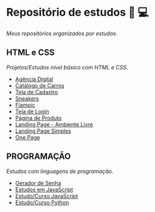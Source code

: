 # Repositório de estudos 📘 💻
*Meus repositórios organizados por estudos.* 

## HTML e CSS
*Projetos/Estudos nível básico com HTML e CSS.*

* [Agência Digital](https://github.com/lucasrenandns/projeto-agencia-digital)
* [Catálogo de Carros](https://github.com/lucasrenandns/projeto-catalogo-carros)
* [Tela de Cadastro](https://github.com/lucasrenandns/tela-de-cadastro)
* [Sneakers](https://github.com/lucasrenandns/projeto-sneakers)
* [Flampic](https://github.com/lucasrenandns/flampic)
* [Tela de Login](https://github.com/lucasrenandns/tela-de-login)
* [Página de Produto](https://github.com/lucasrenandns/pagina-de-produto)
* [Landing Page - Ambiente Livre](https://github.com/lucasrenandns/landing-page-ambiente-livre)
* [Landing Page Simples](https://github.com/lucasrenandns/landing-page-simple)
* [One Page](https://github.com/lucasrenandns/one-page)

## PROGRAMAÇÃO
*Estudos com linguagens de programação.*

* [Gerador de Senha](https://github.com/lucasrenandns/gerador-de-senha)
* [Estudos em JavaScript](https://github.com/lucasrenandns/Estudos-em-JavaScript)
* [Estudo/Curso JavaScript](https://github.com/lucasrenandns/JavaScript)
* [Estudo/Curso Python](https://github.com/lucasrenandns/Python-3)
